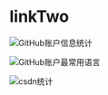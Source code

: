 # linkTwo
![GitHub账户信息统计](https://github-stats.ubrong.com/api?username=purpro&show_icons=true&theme=tokyonight) 

![GitHub账户最常用语言](https://github-stats.ubrong.com/api/top-langs/?username=purpro&layout=compact&theme=tokyonight)

![csdn统计](https://stats.justsong.cn/api/csdn?id=liuxudanhahaha)
